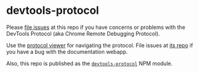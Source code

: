 # devtools-protocol

Please [file issues](https://github.com/ChromeDevTools/devtools-protocol/issues) at this repo if you have concerns or problems with the DevTools Protocol (aka Chrome Remote Debugging Protocol).


Use the [protocol viewer](https://chromedevtools.github.io/devtools-protocol/) for navigating the protocol. File issues at [its repo](https://github.com/ChromeDevTools/debugger-protocol-viewer) if you have a bug with the documentation webapp.


Also, this repo is published as the [`devtools-protocol`](https://www.npmjs.com/package/devtools-protocol) NPM module.